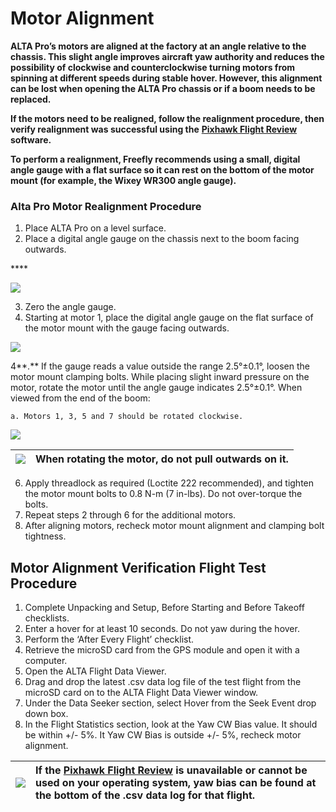# Motor Alignment



**ALTA Pro’s motors are aligned at the factory at an angle relative to the chassis. This slight angle improves aircraft yaw authority and reduces the possibility of clockwise and counterclockwise turning motors from spinning at different speeds during stable hover. However, this alignment can be lost when opening the ALTA Pro chassis or if a boom needs to be replaced.**

**If the motors need to be realigned, follow the realignment procedure, then verify realignment was successful using the** [**Pixhawk Flight Review**](https://goo.gl/DzmG1A) **software.**

**To perform a realignment, Freefly recommends using a small, digital angle gauge with a flat surface so it can rest on the bottom of the motor mount \(for example, the Wixey WR300 angle gauge\).**  


### **Alta Pro Motor Realignment Procedure**

1. Place ALTA Pro on a level surface.
2. Place a digital angle gauge on the chassis next to the boom facing outwards.

\*\*\*\*

![](https://lh6.googleusercontent.com/NhYsA_2f3_JGIBzzeDeXK6Jl051Tb29w7NW0mvQoZcr7R9S03ZN0Tt329F4uwNIl7PqQ9n3BjSGIMPI910HL3gqOsgsEvDvU4sx8Wv0sILUOWDlP2F-cNw2ZpGqlssHy4s3IQMwO)

3. Zero the angle gauge.  
4. Starting at motor 1, place the digital angle gauge on the flat surface of the motor mount  with the gauge facing outwards.



![](https://lh4.googleusercontent.com/WTAX7_XLlAlpoYmUqAJY1QUYXeZWi1YHE48z4PQCwyWD9cqpH0UKKCFKJPnhR_DE-7kuXc8lmuoabKcH8BafLSVATw_Io-GF6hYuVOzwoKHLZ_dybo0GipoBWUxjJU5zIMtpkv0G)



4**.** If the gauge reads a value outside the range 2.5°±0.1°, loosen the motor mount clamping bolts. While placing slight inward pressure on the motor, rotate the motor until the angle gauge indicates 2.5°±0.1°. When viewed from the end of the boom:

    a. Motors 1, 3, 5 and 7 should be rotated clockwise.



![](https://lh3.googleusercontent.com/F2ruG-Z3Ivy1X8oRlDtmngOiO62_sMNzMJkcqJiBRUg-gYlkwTWps4lScngKRLdmxBghw39-ELb0XqF3P_NJuaoqnD8mSpPLQMJmyuJmSzVJXwQOdn8wDdGnYAoVXGM2eCYZXIfv)

| ![](https://lh4.googleusercontent.com/HpkEwm74tCXUHVxImUfvCUkE04-iQ-h21xWSkmyaEQP5CzrLm4OysE2cnVw0DON3CuMoEmrgzff2GmjRm21o-IwCWSyTs0Ucol0e7o1yR2o_okWGSGOJ2iEpgutZiLaMSubR7i6c) | **When rotating the motor, do not pull outwards on it.** |
| :--- | :--- |




6. Apply threadlock as required \(Loctite 222 recommended\), and tighten the motor mount bolts to 0.8 N-m \(7 in-lbs\). Do not over-torque the bolts.  
7. Repeat steps 2 through 6 for the additional motors.  
8. After aligning motors, recheck motor mount alignment and clamping bolt tightness.

## **Motor Alignment Verification Flight Test Procedure**

1. Complete Unpacking and Setup, Before Starting and Before Takeoff checklists.
2. Enter a hover for at least 10 seconds. Do not yaw during the hover.
3. Perform the ‘After Every Flight’ checklist.
4. Retrieve the microSD card from the GPS module and open it with a computer.
5. Open the ALTA Flight Data Viewer.
6. Drag and drop the latest .csv data log file of the test flight from the microSD card on to the ALTA Flight Data Viewer window.
7. Under the Data Seeker section, select Hover from the Seek Event drop down box.
8. In the Flight Statistics section, look at the Yaw CW Bias value. It should be within +/- 5%. It Yaw CW Bias is outside +/- 5%, recheck motor alignment.

| ![](https://lh4.googleusercontent.com/HpkEwm74tCXUHVxImUfvCUkE04-iQ-h21xWSkmyaEQP5CzrLm4OysE2cnVw0DON3CuMoEmrgzff2GmjRm21o-IwCWSyTs0Ucol0e7o1yR2o_okWGSGOJ2iEpgutZiLaMSubR7i6c) | **If the** [**Pixhawk Flight Review**](https://goo.gl/DzmG1A) **is unavailable or cannot be used on your operating system, yaw bias can be found at the bottom of the .csv data log for that flight.** |
| :--- | :--- |


